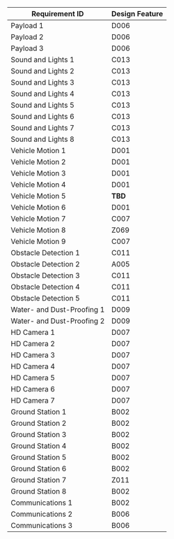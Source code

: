 | Requirement ID             | Design Feature |
|----------------------------|----------------|
| Payload 1                  | D006           |
| Payload 2                  | D006           |
| Payload 3                  | D006           |
| Sound and Lights 1         | C013           |
| Sound and Lights 2         | C013           |
| Sound and Lights 3         | C013           |
| Sound and Lights 4         | C013           |
| Sound and Lights 5         | C013           |
| Sound and Lights 6         | C013           |
| Sound and Lights 7         | C013           |
| Sound and Lights 8         | C013           |
| Vehicle Motion 1           | D001           |
| Vehicle Motion 2           | D001           |
| Vehicle Motion 3           | D001           |
| Vehicle Motion 4           | D001           |
| Vehicle Motion 5           | **TBD**        |
| Vehicle Motion 6           | D001           |
| Vehicle Motion 7           | C007           |
| Vehicle Motion 8           | Z069           |
| Vehicle Motion 9           | C007           |
| Obstacle Detection 1       | C011           |
| Obstacle Detection 2       | A005           |
| Obstacle Detection 3       | C011           |
| Obstacle Detection 4       | C011           |
| Obstacle Detection 5       | C011           |
| Water- and Dust-Proofing 1 | D009           |
| Water- and Dust-Proofing 2 | D009           |
| HD Camera 1                | D007           |
| HD Camera 2                | D007           |
| HD Camera 3                | D007           |
| HD Camera 4                | D007           |
| HD Camera 5                | D007           |
| HD Camera 6                | D007           |
| HD Camera 7                | D007           |
| Ground Station 1           | B002           |
| Ground Station 2           | B002           |
| Ground Station 3           | B002           |
| Ground Station 4           | B002           |
| Ground Station 5           | B002           |
| Ground Station 6           | B002           |
| Ground Station 7           | Z011           |
| Ground Station 8           | B002           |
| Communications 1           | B002           |
| Communications 2           | B006           |
| Communications 3           | B006           |
